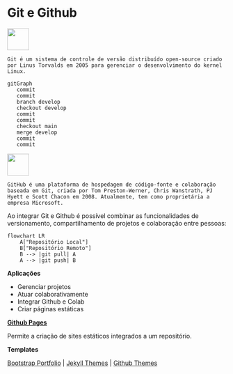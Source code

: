 # Git e Github

<img src="https://git-scm.com/images/logos/downloads/Git-Icon-1788C.png" width="50"/>

`Git é um sistema de controle de versão distribuído open-source criado por Linus Torvalds em 2005 para gerenciar o desenvolvimento do kernel Linux.`

```mermaid
gitGraph
   commit
   commit
   branch develop
   checkout develop
   commit
   commit
   checkout main
   merge develop
   commit
   commit
```

<img src="https://github.com/user-attachments/assets/dfbd3220-149a-41fb-b694-0cfa36d14ae8" width="50"/>

`GitHub é uma plataforma de hospedagem de código-fonte e colaboração baseada em Git, criada por Tom Preston-Werner, Chris Wanstrath, PJ Hyett e Scott Chacon em 2008. Atualmente, tem como proprietária a empresa Microsoft.`

Ao integrar Git e Github é possível combinar as funcionalidades de versionamento, compartilhamento de projetos e colaboração entre pessoas:

```mermaid
flowchart LR
    A["Repositório Local"]
    B["Repositório Remoto"]
    B --> |git pull| A
    A --> |git push| B
```

**Aplicações**
- Gerenciar projetos
- Atuar colaborativamente
- Integrar Github e Colab
- Criar páginas estáticas


**[Github Pages](https://pages.github.com/)**

Permite a criação de sites estáticos integrados a um repositório.

**Templates**

[Bootstrap Portfolio](https://bootstrapmade.com/bootstrap-portfolio-templates/) |
[Jekyll Themes](http://jekyllthemes.org/) |
[Github Themes](https://pages.github.com/themes/)

